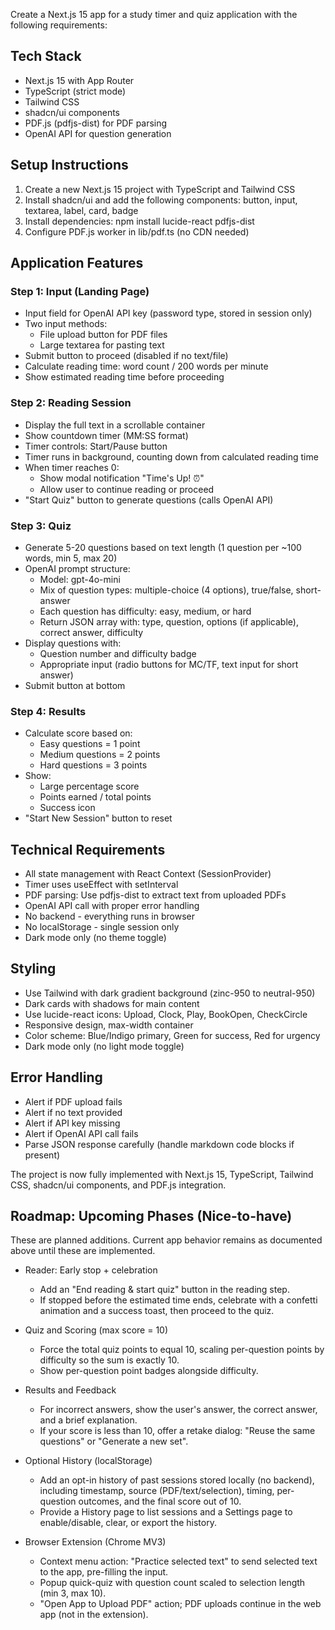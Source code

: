 Create a Next.js 15 app for a study timer and quiz application with the following requirements:

## Tech Stack
- Next.js 15 with App Router
- TypeScript (strict mode)
- Tailwind CSS
- shadcn/ui components
- PDF.js (pdfjs-dist) for PDF parsing
- OpenAI API for question generation

## Setup Instructions
1. Create a new Next.js 15 project with TypeScript and Tailwind CSS
2. Install shadcn/ui and add the following components: button, input, textarea, label, card, badge
3. Install dependencies: npm install lucide-react pdfjs-dist
4. Configure PDF.js worker in lib/pdf.ts (no CDN needed)

## Application Features

### Step 1: Input (Landing Page)
- Input field for OpenAI API key (password type, stored in session only)
- Two input methods:
  * File upload button for PDF files
  * Large textarea for pasting text
- Submit button to proceed (disabled if no text/file)
- Calculate reading time: word count / 200 words per minute
- Show estimated reading time before proceeding

### Step 2: Reading Session
- Display the full text in a scrollable container
- Show countdown timer (MM:SS format)
- Timer controls: Start/Pause button
- Timer runs in background, counting down from calculated reading time
- When timer reaches 0:
  * Show modal notification "Time's Up! ⏰"
  * Allow user to continue reading or proceed
- "Start Quiz" button to generate questions (calls OpenAI API)

### Step 3: Quiz
- Generate 5-20 questions based on text length (1 question per ~100 words, min 5, max 20)
- OpenAI prompt structure:
  * Model: gpt-4o-mini
  * Mix of question types: multiple-choice (4 options), true/false, short-answer
  * Each question has difficulty: easy, medium, or hard
  * Return JSON array with: type, question, options (if applicable), correct answer, difficulty
- Display questions with:
  * Question number and difficulty badge
  * Appropriate input (radio buttons for MC/TF, text input for short answer)
- Submit button at bottom

### Step 4: Results
- Calculate score based on:
  * Easy questions = 1 point
  * Medium questions = 2 points
  * Hard questions = 3 points
- Show:
  * Large percentage score
  * Points earned / total points
  * Success icon
- "Start New Session" button to reset

## Technical Requirements
- All state management with React Context (SessionProvider)
- Timer uses useEffect with setInterval
- PDF parsing: Use pdfjs-dist to extract text from uploaded PDFs
- OpenAI API call with proper error handling
- No backend - everything runs in browser
- No localStorage - single session only
- Dark mode only (no theme toggle)

## Styling
- Use Tailwind with dark gradient background (zinc-950 to neutral-950)
- Dark cards with shadows for main content
- Use lucide-react icons: Upload, Clock, Play, BookOpen, CheckCircle
- Responsive design, max-width container
- Color scheme: Blue/Indigo primary, Green for success, Red for urgency
- Dark mode only (no light mode toggle)

## Error Handling
- Alert if PDF upload fails
- Alert if no text provided
- Alert if API key missing
- Alert if OpenAI API call fails
- Parse JSON response carefully (handle markdown code blocks if present)

The project is now fully implemented with Next.js 15, TypeScript, Tailwind CSS, shadcn/ui components, and PDF.js integration.

## Roadmap: Upcoming Phases (Nice-to-have)

These are planned additions. Current app behavior remains as documented above until these are implemented.

- Reader: Early stop + celebration
  - Add an "End reading & start quiz" button in the reading step.
  - If stopped before the estimated time ends, celebrate with a confetti animation and a success toast, then proceed to the quiz.

- Quiz and Scoring (max score = 10)
  - Force the total quiz points to equal 10, scaling per-question points by difficulty so the sum is exactly 10.
  - Show per-question point badges alongside difficulty.

- Results and Feedback
  - For incorrect answers, show the user's answer, the correct answer, and a brief explanation.
  - If your score is less than 10, offer a retake dialog: "Reuse the same questions" or "Generate a new set".

- Optional History (localStorage)
  - Add an opt-in history of past sessions stored locally (no backend), including timestamp, source (PDF/text/selection), timing, per-question outcomes, and the final score out of 10.
  - Provide a History page to list sessions and a Settings page to enable/disable, clear, or export the history.

- Browser Extension (Chrome MV3)
  - Context menu action: "Practice selected text" to send selected text to the app, pre-filling the input.
  - Popup quick-quiz with question count scaled to selection length (min 3, max 10).
  - "Open App to Upload PDF" action; PDF uploads continue in the web app (not in the extension).